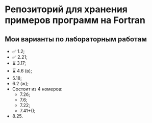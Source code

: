 # Репозиторий для хранения примеров программ на Fortran

## Мои варианты по лабораторным работам

* ✅ 1.2;
* ✅ 2.21;
* ⌛ 3.17;
* ⌛ 4.6 (в);
* 5.18;
* 6.2 (ж);
* Состоит из 4 номеров:
  * 7.2б;
  * 7.6;
  * 7.22;
  * 7.41+();
* 8.25.
